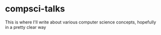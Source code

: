 # compsci-talks
This is where I'll write about various computer science concepts, hopefully in a pretty clear way
